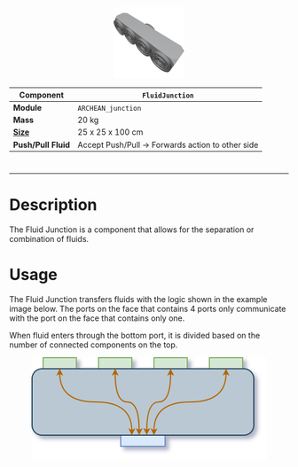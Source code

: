 <p align="center">
  <img src="FluidJunction.png" />
</p>

|Component|`FluidJunction`|
|---|---|
|**Module**|`ARCHEAN_junction`|
|**Mass**|20 kg|
|[**Size**](# "Based on the component's occupancy in a fixed 25cm grid.")|25 x 25 x 100 cm|
|**Push/Pull Fluid**|Accept Push/Pull -> Forwards action to other side|
#
---

# Description
The Fluid Junction is a component that allows for the separation or combination of fluids.

# Usage
The Fluid Junction transfers fluids with the logic shown in the example image below. The ports on the face that contains 4 ports only communicate with the port on the face that contains only one.

When fluid enters through the bottom port, it is divided based on the number of connected components on the top.

<p align="center">
  <img src="diagrFluidJunction.png" />
</p>
